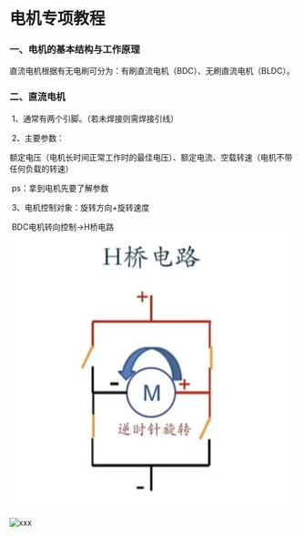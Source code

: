 # 电机专项教程

### 一、电机的基本结构与工作原理

  直流电机根据有无电刷可分为：有刷直流电机（BDC）、无刷直流电机（BLDC）。

### 二、直流电机

​	1、通常有两个引脚。（若未焊接则需焊接引线）

​	2、主要参数：

​	额定电压（电机长时间正常工作时的最佳电压）、额定电流、空载转速（电机不带任何负载的转速）

​	ps：拿到电机先要了解参数

​	3、电机控制对象：旋转方向+旋转速度

​	BDC电机转向控制→H桥电路  ![H桥电路](https://github.com/Daiwenjun/star/blob/main/photo/d57032f83a2700fe6afb0b57293fe99e.jpg)

![xxx](D:\star\star\photo\d57032f83a2700fe6afb0b57293fe99e.jpg)




